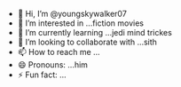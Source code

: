 - 👋 Hi, I’m @youngskywalker07
- 👀 I’m interested in ...fiction movies
- 🌱 I’m currently learning ...jedi mind trickes
- 💞️ I’m looking to collaborate with ...sith
- 📫 How to reach me ...
- 😄 Pronouns: ...him
- ⚡ Fun fact: ...

<!---
youngskywalker07/youngskywalker07 is a ✨ special ✨ repository because its `README.md` (this file) appears on your GitHub profile.
You can click the Preview link to take a look at your changes.
--->
